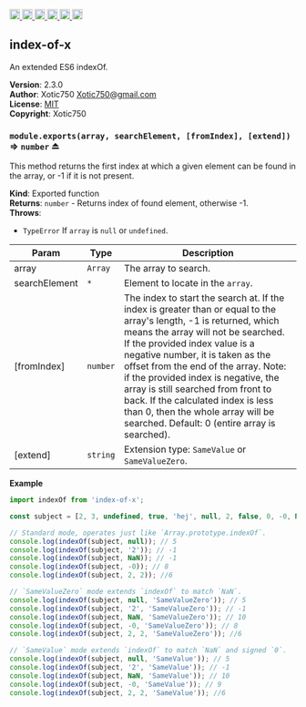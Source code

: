 <a
  href="https://travis-ci.org/Xotic750/index-of-x"
  title="Travis status">
<img
  src="https://travis-ci.org/Xotic750/index-of-x.svg?branch=master"
  alt="Travis status" height="18">
</a>
<a
  href="https://david-dm.org/Xotic750/index-of-x"
  title="Dependency status">
<img src="https://david-dm.org/Xotic750/index-of-x/status.svg"
  alt="Dependency status" height="18"/>
</a>
<a
  href="https://david-dm.org/Xotic750/index-of-x?type=dev"
  title="devDependency status">
<img src="https://david-dm.org/Xotic750/index-of-x/dev-status.svg"
  alt="devDependency status" height="18"/>
</a>
<a
  href="https://badge.fury.io/js/index-of-x"
  title="npm version">
<img src="https://badge.fury.io/js/index-of-x.svg"
  alt="npm version" height="18">
</a>
<a
  href="https://www.jsdelivr.com/package/npm/index-of-x"
  title="jsDelivr hits">
<img src="https://data.jsdelivr.com/v1/package/npm/index-of-x/badge?style=rounded"
  alt="jsDelivr hits" height="18">
</a>
<a
  href="https://bettercodehub.com/results/Xotic750/index-of-x"
  title="bettercodehub score">
<img src="https://bettercodehub.com/edge/badge/Xotic750/index-of-x?branch=master"
  alt="bettercodehub score" height="18">
</a>

<a name="module_index-of-x"></a>

## index-of-x

An extended ES6 indexOf.

**Version**: 2.3.0  
**Author**: Xotic750 <Xotic750@gmail.com>  
**License**: [MIT](https://opensource.org/licenses/MIT)  
**Copyright**: Xotic750  
<a name="exp_module_index-of-x--module.exports"></a>

### `module.exports(array, searchElement, [fromIndex], [extend])` ⇒ <code>number</code> ⏏

This method returns the first index at which a given element can be found
in the array, or -1 if it is not present.

**Kind**: Exported function  
**Returns**: <code>number</code> - Returns index of found element, otherwise -1.  
**Throws**:

- <code>TypeError</code> If `array` is `null` or `undefined`.

| Param         | Type                | Description                                                                                                                                                                                                                                                                                                                                                                                                                                                                      |
| ------------- | ------------------- | -------------------------------------------------------------------------------------------------------------------------------------------------------------------------------------------------------------------------------------------------------------------------------------------------------------------------------------------------------------------------------------------------------------------------------------------------------------------------------- |
| array         | <code>Array</code>  | The array to search.                                                                                                                                                                                                                                                                                                                                                                                                                                                             |
| searchElement | <code>\*</code>     | Element to locate in the `array`.                                                                                                                                                                                                                                                                                                                                                                                                                                                |
| [fromIndex]   | <code>number</code> | The index to start the search at. If the index is greater than or equal to the array's length, -1 is returned, which means the array will not be searched. If the provided index value is a negative number, it is taken as the offset from the end of the array. Note: if the provided index is negative, the array is still searched from front to back. If the calculated index is less than 0, then the whole array will be searched. Default: 0 (entire array is searched). |
| [extend]      | <code>string</code> | Extension type: `SameValue` or `SameValueZero`.                                                                                                                                                                                                                                                                                                                                                                                                                                  |

**Example**

```js
import indexOf from 'index-of-x';

const subject = [2, 3, undefined, true, 'hej', null, 2, false, 0, -0, NaN];

// Standard mode, operates just like `Array.prototype.indexOf`.
console.log(indexOf(subject, null)); // 5
console.log(indexOf(subject, '2')); // -1
console.log(indexOf(subject, NaN)); // -1
console.log(indexOf(subject, -0)); // 8
console.log(indexOf(subject, 2, 2)); //6

// `SameValueZero` mode extends `indexOf` to match `NaN`.
console.log(indexOf(subject, null, 'SameValueZero')); // 5
console.log(indexOf(subject, '2', 'SameValueZero')); // -1
console.log(indexOf(subject, NaN, 'SameValueZero')); // 10
console.log(indexOf(subject, -0, 'SameValueZero')); // 8
console.log(indexOf(subject, 2, 2, 'SameValueZero')); //6

// `SameValue` mode extends `indexOf` to match `NaN` and signed `0`.
console.log(indexOf(subject, null, 'SameValue')); // 5
console.log(indexOf(subject, '2', 'SameValue')); // -1
console.log(indexOf(subject, NaN, 'SameValue')); // 10
console.log(indexOf(subject, -0, 'SameValue')); // 9
console.log(indexOf(subject, 2, 2, 'SameValue')); //6
```
